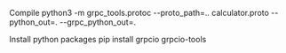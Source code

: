 Compile python3 -m grpc_tools.protoc --proto_path=.. calculator.proto --python_out=. --grpc_python_out=.

Install python packages pip install grpcio grpcio-tools
